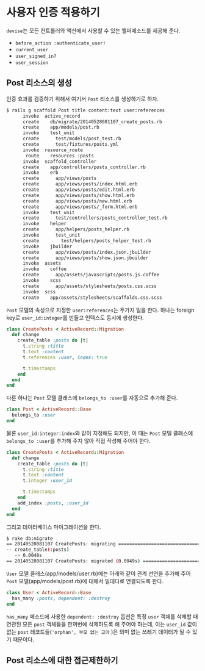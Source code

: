 # 사용자 인증 적용하기

`devise`는 모든 컨트롤러와 액션에서 사용할 수 있는 헬퍼메소드를 제공해 준다.

* `before_action :authenticate_user!`
* `current_user`
* `user_signed_in?`
* `user_session`

## Post 리소스의 생성

인증 효과를 검증하기 위해서 여기서 `Post` 리소스를 생성하기로 하자.

```bash
$ rails g scaffold Post title content:text user:references
      invoke  active_record
      create    db/migrate/20140528081107_create_posts.rb
      create    app/models/post.rb
      invoke    test_unit
      create      test/models/post_test.rb
      create      test/fixtures/posts.yml
      invoke  resource_route
       route    resources :posts
      invoke  scaffold_controller
      create    app/controllers/posts_controller.rb
      invoke    erb
      create      app/views/posts
      create      app/views/posts/index.html.erb
      create      app/views/posts/edit.html.erb
      create      app/views/posts/show.html.erb
      create      app/views/posts/new.html.erb
      create      app/views/posts/_form.html.erb
      invoke    test_unit
      create      test/controllers/posts_controller_test.rb
      invoke    helper
      create      app/helpers/posts_helper.rb
      invoke      test_unit
      create        test/helpers/posts_helper_test.rb
      invoke    jbuilder
      create      app/views/posts/index.json.jbuilder
      create      app/views/posts/show.json.jbuilder
      invoke  assets
      invoke    coffee
      create      app/assets/javascripts/posts.js.coffee
      invoke    scss
      create      app/assets/stylesheets/posts.css.scss
      invoke  scss
      create    app/assets/stylesheets/scaffolds.css.scss
```

`Post` 모델의 속성으로 지정한 `user:references`는 두가지 일을 한다. 하나는 foreign key로 `user_id:integer`를 만들고 인덱스도 동시에 생성한다.

```ruby
class CreatePosts < ActiveRecord::Migration
  def change
    create_table :posts do |t|
      t.string :title
      t.text :content
      t.references :user, index: true

      t.timestamps
    end
  end
end
```

다른 하나는 `Post` 모델 클래스에 `belongs_to :user`를 자동으로 추가해 준다.

```ruby
class Post < ActiveRecord::Base
  belongs_to :user
end
```

물론 `user_id:integer:index`와 같이 지정해도 되지만, 이 때는 `Post` 모델 클래스에 `belongs_to :user`를 추가해 주지 않아 직접 작성해 주어야 한다.

```ruby
class CreatePosts < ActiveRecord::Migration
  def change
    create_table :posts do |t|
      t.string :title
      t.text :content
      t.integer :user_id

      t.timestamps
    end
    add_index :posts, :user_id
  end
end
```

그리고 데이터베이스 마이그레이션을 한다.

```bash
$ rake db:migrate
== 20140528081107 CreatePosts: migrating ======================================
-- create_table(:posts)
   -> 0.0048s
== 20140528081107 CreatePosts: migrated (0.0049s) =============================
```

`User` 모델 클래스(app/models/user.rb)에는 아래와 같이 관계 선언을 추가해 주어 `Post` 모델(app/models/post.rb)에 대해서 일대다로 연결되도록 한다.

```ruby
class User < ActiveRecord::Base
  has_many :posts, dependent: :destroy
end
```

`has_many` 메소드에 사용한 `dependent: :destroy` 옵션은 특정 `user` 객체를 삭제할 때 연관된 모든 `post` 객체들을 한꺼번에 삭제하도록 해 주어야 하는데, 이는 `user_id` 값이 없는 `post` 레코드들(`'orphan', 부모 없는 고아` )은 의미 없는 쓰레기 데이터가 될 수 있기 때문이다.

## Post 리소스에 대한 접근제한하기




